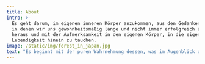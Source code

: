```yaml
---
title: About
intro: >-
  Es geht darum, im eigenen inneren Körper anzukommen, aus den Gedankenkreiseln,
  in denen wir uns gewohnheitsmäßig lange und nicht immer erfolgreich aufhalten,
  heraus und mit der Aufmerksamkeit in den eigenen Körper, in die eigene
  Lebendigkeit hinein zu tauchen.
image: /static/img/forest_in_japan.jpg
text: "Es beginnt mit der puren Wahrnehmung dessen, was im Augenblick da ist: dem eigenen Atem lauschen, das Geräusch der Schuhe beim Gehen wahrnehmen, die Geräusche der Blätter, durch die der Wind streift, das Vogelzwitschern, das Rauschen der Schwingen der Krähe, die gerade über unsere Köpfe fliegt...\n\nEs sind die feinen, subtilen Geräusche und Klänge die uns immer tiefer hinein führen, in den Raum, in dem wir die eigene Stille wahrnehmen können.\r\n\n## sehen\n\nDas Licht, das auf einem Schneefeld in tausende Funken und alle Farben des Regenbogens zerspringt, das Spiel von Licht und Schatten durch die Blätter; die unendliche Vielfalt der Gestalten der Bäume, das ganze Universum in einem einzigen Blätterdach, mächtige Wurzeln, die Farben von Blättern und Blüten; Wolkenformationen, die über den Köpfen hinweg ziehen und immer wieder das Licht – in allem, das ist.\n\n## riechen & schmecken\n\nDen Erdboden, das Laub, die Straße, die Blumen, den Schnee, den Regen in der Luft, auch wenn wir ihn noch nicht sehen können.\\\nDen Honigduft in der Luft, das Harz am Baum, die Dirndeln, das frische Kraut der Brennessel."
---
```


